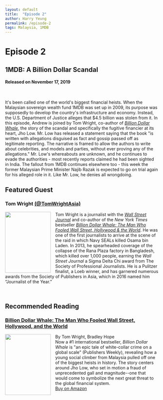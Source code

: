 ```yaml
---
layout: default
title:  "Episode 2"
author: Harry Yeung
permalink: /episode-2
tags: Malaysia, 1MDB
---
```


# Episode 2
## 1MDB: A Billion Dollar Scandal
#### Released on November 17, 2019

<div id="buzzsprout-player-2100834"></div>
<script src="https://www.buzzsprout.com/699187/2100834-1mdb-a-billion-dollar-scandal.js?container_id=buzzsprout-player-2100834&player=small" type="text/javascript" charset="utf-8"></script>
<br>

It's been called one of the world's biggest financial heists. When the Malaysian sovereign wealth fund 1MDB was set up in 2009, its purpose was supposedly to develop the country's infrastructure and economy. Instead, the U.S. Department of Justice alleges that $4.5 billion was stolen from it. In this episode, Andrew is joined by Tom Wright, co-author of [*Billion Dollar Whale*](https://www.amazon.com/gp/product/031643647X/ref=as_li_tl?ie=UTF8&camp=1789&creative=9325&creativeASIN=031643647X&linkCode=as2&tag=asiamatterspo-20&linkId=658bb1a908564a146c2ab31e281a54fe), the story of the scandal and specifically the fugitive financier at its heart, Jho Low. Mr. Low has released a statement saying that the book "is written with allegations disguised as fact and gossip passed off as legitimate reporting. The narrative is framed to allow the authors to write about celebrities, and models and parties, without ever proving any of the allegations." Mr. Low's whereabouts are unknown, and he continues to evade the authorities - most recently reports claimed he had been sighted in India. The fallout from 1MDB continues elsewhere too - this week the former Malaysian Prime Minister Najib Razak is expected to go on trial again for his alleged role in it. Like Mr. Low, he denies all wrongdoing.

## Featured Guest

### Tom Wright [(@TomWrightAsia)](https://twitter.com/tomwrightasia?lang=en)

<img src="https://user-images.githubusercontent.com/67763587/89765610-83940480-daab-11ea-8d6e-7eca4a4a9377.png"
  style="width:150px;height:200px;margin-right:15px;"
  align="left" />
  <p>Tom Wright is a journalist with the <a href="https://www.wsj.com/news/author/tom-wright"><i>Wall Street Journal</i></a> and co-author of the <i>New York Times</i> bestseller <a href="https://www.amazon.com/gp/product/031643647X/ref=as_li_tl?ie=UTF8&camp=1789&creative=9325&creativeASIN=031643647X&linkCode=as2&tag=asiamatterspo-20&linkId=658bb1a908564a146c2ab31e281a54fe"><i>Billion Dollar Whale: The Man Who Fooled Wall Street, Hollywood & the World</i></a>. He was one of the first journalists to arrive at the scene of the raid in which Navy SEALs killed Osama bin Laden. In 2013, he spearheaded coverage of the collapse of the Rana Plaza factory in Bangladesh, which killed over 1,000 people, earning the <i>Wall Street Journal</i> a Sigma Delta Chi award from The Society of Professional Journalists. He is a Pulitzer finalist, a Loeb winner, and has garnered numerous awards from the Society of Publishers in Asia, which in 2016 named him “Journalist of the Year.”</p>

<br>

## Recommended Reading

### [Billion Dollar Whale: The Man Who Fooled Wall Street, Hollywood, and the World](https://www.amazon.com/gp/product/031643647X/ref=as_li_tl?ie=UTF8&camp=1789&creative=9325&creativeASIN=031643647X&linkCode=as2&tag=asiamatterspo-20&linkId=8669b8a53b83c06178cd3f24363946f4)

<img src="https://user-images.githubusercontent.com/67763587/95265243-aad62c00-07e5-11eb-8298-2574f43ccf12.png"
  style="width:150px;height:200px;margin-right:15px;"
  align="left" />
  By Tom Wright, Bradley Hope
  <br>Now a #1 international bestseller, <i>Billion Dollar Whale</i> is "an epic tale of white-collar crime on a global scale" (Publishers Weekly), revealing how a young social climber from Malaysia pulled off one of the biggest heists in history. The story centers around Jho Low, who set in motion a fraud of unprecedented gall and magnitude--one that would come to symbolize the next great threat to the global financial system.
  <br> <a href="https://www.amazon.com/gp/product/031643647X/ref=as_li_tl?ie=UTF8&camp=1789&creative=9325&creativeASIN=031643647X&linkCode=as2&tag=asiamatterspo-20&linkId=8669b8a53b83c06178cd3f24363946f4">Buy on Amazon</a>
